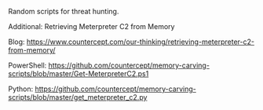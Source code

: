Random scripts for threat hunting.

Additional:
Retrieving Meterpreter C2 from Memory

Blog: https://www.countercept.com/our-thinking/retrieving-meterpreter-c2-from-memory/

PowerShell: https://github.com/countercept/memory-carving-scripts/blob/master/Get-MeterpreterC2.ps1

Python: https://github.com/countercept/memory-carving-scripts/blob/master/get_meterpreter_c2.py
